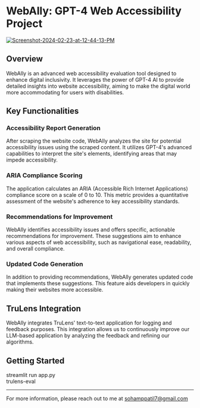 # WebAlly: GPT-4 Web Accessibility Project

<a href="https://ibb.co/3k8PNQB"><img src="https://i.ibb.co/9GfdTSs/Screenshot-2024-02-23-at-12-44-13-PM.png" alt="Screenshot-2024-02-23-at-12-44-13-PM" border="0"></a>

## Overview
WebAlly is an advanced web accessibility evaluation tool designed to enhance digital inclusivity. It leverages the power of GPT-4 AI to provide detailed insights into website accessibility, aiming to make the digital world more accommodating for users with disabilities.

## Key Functionalities

### Accessibility Report Generation
After scraping the website code, WebAlly analyzes the site for potential accessibility issues using the scraped content. It utilizes GPT-4's advanced capabilities to interpret the site's elements, identifying areas that may impede accessibility.

### ARIA Compliance Scoring
The application calculates an ARIA (Accessible Rich Internet Applications) compliance score on a scale of 0 to 10. This metric provides a quantitative assessment of the website's adherence to key accessibility standards.

### Recommendations for Improvement
WebAlly identifies accessibility issues and offers specific, actionable recommendations for improvement. These suggestions aim to enhance various aspects of web accessibility, such as navigational ease, readability, and overall compliance.

### Updated Code Generation
In addition to providing recommendations, WebAlly generates updated code that implements these suggestions. This feature aids developers in quickly making their websites more accessible.

## TruLens Integration
WebAlly integrates TruLens' text-to-text application for logging and feedback purposes. This integration allows us to continuously improve our LLM-based application by analyzing the feedback and refining our algorithms.

## Getting Started

streamlit run app.py  
trulens-eval

---

For more information, please reach out to me at sohamppatil7@gmail.com

